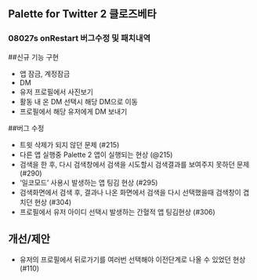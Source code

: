 ## Palette for Twitter 2 클로즈베타
### 08027s onRestart 버그수정 및 패치내역

##신규 기능 구현
* 앱 잠금, 계정잠금
* DM
* 유저 프로필에서 사진보기
* 활동 내 온 DM 선택시 해당 DM으로 이동
* 프로필에서 해당 유저에게 DM 보내기

##버그 수정
* 트윗 삭제가 되지 않던 문제 (#215)
* 다른 앱 실행중 Palette 2 앱이 실행되는 현상 (@215)
* 검색을 한 후, 다시 검색창에서 검색을 시도할시 검색결과를 보여주지 못하던 문제 (#290)
* ‘일코모드’ 사용시 발생하는 앱 팅김 현상 (#295)
* 검색화면에서 검색 후, 결과나 나온 화면에서 검색을 다시 선택했을때 검색창이 겹치던 현상 (#304)
* 프로필에서 유저 아이디 선택시 발생하는 간혈적 앱 팅김현상 (#306)

## 개선/제안
* 유저의 프로필에서 뒤로가기를 여러번 선택해야 이전단계로 나올 수 있었던 현상 (#110)
